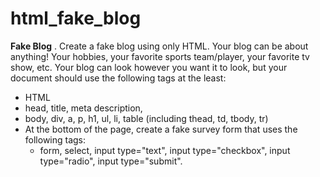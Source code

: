 # html_fake_blog

**Fake Blog** . 
Create a fake blog using only HTML. Your blog can be about anything! Your hobbies, your favorite sports team/player, your favorite tv show, etc. Your blog can look however you want it to look, but your document should use the following tags at the least:

- HTML
- head, title, meta description, 
- body, div, a, p, h1, ul, li, table (including thead, td, tbody, tr)
- At the bottom of the page, create a fake survey form that uses the following tags:
  - form, select, input type="text", input type="checkbox", input type="radio", input type="submit".
